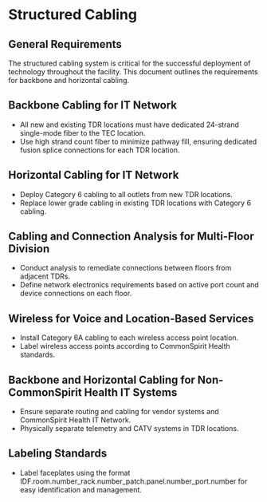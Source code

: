 # Structured Cabling

## General Requirements
The structured cabling system is critical for the successful deployment of technology throughout the facility. This document outlines the requirements for backbone and horizontal cabling.

## Backbone Cabling for IT Network
- All new and existing TDR locations must have dedicated 24-strand single-mode fiber to the TEC location.
- Use high strand count fiber to minimize pathway fill, ensuring dedicated fusion splice connections for each TDR location.

## Horizontal Cabling for IT Network
- Deploy Category 6 cabling to all outlets from new TDR locations.
- Replace lower grade cabling in existing TDR locations with Category 6 cabling.

## Cabling and Connection Analysis for Multi-Floor Division
- Conduct analysis to remediate connections between floors from adjacent TDRs.
- Define network electronics requirements based on active port count and device connections on each floor.

## Wireless for Voice and Location-Based Services
- Install Category 6A cabling to each wireless access point location.
- Label wireless access points according to CommonSpirit Health standards.

## Backbone and Horizontal Cabling for Non-CommonSpirit Health IT Systems
- Ensure separate routing and cabling for vendor systems and CommonSpirit Health IT Network.
- Physically separate telemetry and CATV systems in TDR locations.

## Labeling Standards
- Label faceplates using the format IDF.room.number_rack.number_patch.panel.number_port.number for easy identification and management.
